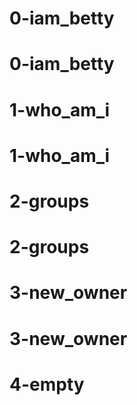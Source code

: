 # 0-iam_betty
# 0-iam_betty
# 1-who_am_i
# 1-who_am_i
# 2-groups
# 2-groups
# 3-new_owner
# 3-new_owner
# 4-empty
